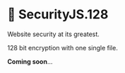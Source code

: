 # :key: SecurityJS.128
Website security at its greatest.

128 bit encryption with one single file.

**Coming soon**...
